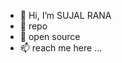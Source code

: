 - 👋 Hi, I’m SUJAL RANA
- 👀 repo
- 🌱 open source
- 📫 reach me here ...

<!---
Sran123/Sran123 is a ✨ special ✨ repository because its `README.md` (this file) appears on your GitHub profile.
You can click the Preview link to take a look at your changes.
--->
